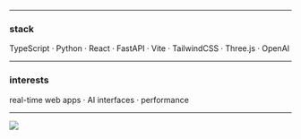 
---

### stack

TypeScript · Python · React · FastAPI · Vite · TailwindCSS · Three.js · OpenAI

---

### interests

real-time web apps · AI interfaces · performance

---

![](https://komarev.com/ghpvc/?username=byrencheema&color=gray)
